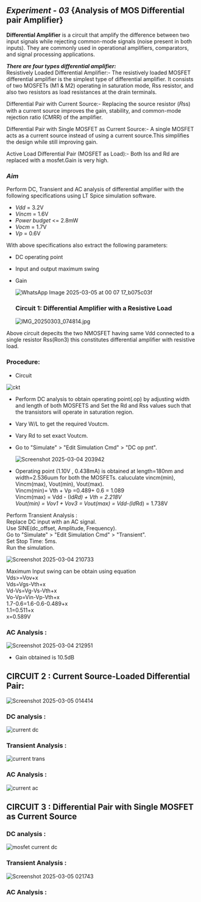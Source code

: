 ## *Experiment - 03* {Analysis of MOS Differential pair Amplifier}  
**Differential Amplifier** is a circuit that amplify the difference between two input signals while rejecting common-mode signals (noise present in both inputs). They are commonly used in operational amplifiers,   comparators, and signal processing applications.  

***There are four types differential amplifier:***   
 Resistively Loaded Differential Amplifier:- The resistively loaded MOSFET differential amplifier is the simplest type of differential amplifier. It consists of two MOSFETs (M1 & M2) operating in saturation mode, Rss resistor, and also two resistors as load resistances at the drain terminals.  
 
 Differential Pair with Current Source:- Replacing the source resistor (𝑅ss) with a current source improves the gain, stability, and common-mode rejection ratio (CMRR) of the amplifier.  

 Differential Pair with Single MOSFET as Current Source:- A single MOSFET acts as a current source instead of using a current source.This simplifies the design while still improving gain.  

Active Load Differential Pair (MOSFET as Load):- Both Iss and Rd are replaced with a mosfet.Gain is very high.  

### *Aim*
  Perform  DC, Transient and AC analysis of differential amplifier with the following specifications using LT Spice simulation software.     

- *Vdd* = 3.2V
- *Vincm* = 1.6V 
- *Power budget* <= 2.8mW 
- *Vocm* = 1.7V 
- *Vp* = 0.6V

With above specifications also extract the following parameters:
- DC operating point
- Input and output maximum swing
- Gain

  ![WhatsApp Image 2025-03-05 at 00 07 17_b075c03f](https://github.com/user-attachments/assets/24521ea2-13f6-4d45-a674-a3725ff690dd)

  ### Circuit 1: Differential Amplifier with a Resistive Load
  ![IMG_20250303_074814.jpg](https://github.com/user-attachments/assets/cfc32586-fcce-4aa7-b1e8-74ae135d6dd4)

Above circuit depecits the two NMOSFET having same Vdd connected to a single resistor Rss(Ron3) this constitutes differential amplifier with resistive load.  

### Procedure:
 
- Circuit

![ckt](https://github.com/user-attachments/assets/6d7fa9c5-12ba-43ba-a8b6-218cfa17a1da)


* Perform DC analysis to obtain operating point(.op) by adjusting width and length of both MOSFETS and Set the Rd and Rss values such that the transistors will operate in saturation region.
* Vary W/L to get the required Voutcm.  
* Vary Rd to set exact Voutcm.  
* Go to "Simulate" > "Edit Simulation Cmd" > "DC op pnt".
  
  ![Screenshot 2025-03-04 203942](https://github.com/user-attachments/assets/32f4794a-a87d-4656-864b-6d1f14ee01de)

- Operating point (1.10V , 0.438mA) is obtained at length=180nm and width=2.536uum for both the MOSFETs.
  caluculate vincm(min), Vincm(max), Vout(min), Vout(max).  
Vincm(min)= Vth + Vp =0.489+ 0.6 = 1.089  
Vincm(max) = Vdd - (Id*Rd) + Vth = 2.218V  
Vout(min) = Vov1 + Vov3 = 
Vout(max) = Vdd-(Id*Rd) = 1.738V  

Perform Transient Analysis :    
Replace DC input with an AC signal.  
Use SINE(dc_offset, Amplitude, Frequency).  
Go to "Simulate" > "Edit Simulation Cmd" > "Transient".  
Set Stop Time: 5ms.  
Run the simulation.  

 ![Screenshot 2025-03-04 210733](https://github.com/user-attachments/assets/a67474b3-9ab0-4f96-a407-d85b36247270)

  Maximum Input swing can be obtain using equation  
    Vds>=Vov+x  
    Vds=Vgs-Vth+x  
    Vd-Vs=Vg-Vs-Vth+x  
    Vo-Vp=Vin-Vp-Vth+x  
    1.7-0.6=1.6-0.6-0.489+x  
    1.1=0.511+x  
    x=0.589V

### AC Analysis :  

 ![Screenshot 2025-03-04 212951](https://github.com/user-attachments/assets/d277b655-0195-4459-b00a-c86808a76b91)
    
 - Gain obtained is 10.5dB  

## CIRCUIT 2 : Current Source-Loaded Differential Pair:  


![Screenshot 2025-03-05 014414](https://github.com/user-attachments/assets/0ffb09e3-ae0d-47cc-a789-e7da553c70b6)  

### DC analysis :  

![current dc](https://github.com/user-attachments/assets/93b7f3c9-d289-4b60-b051-e39028d19a5d)  

### Transient Analysis :  

![current trans](https://github.com/user-attachments/assets/94cbff78-75eb-4e24-a69c-69d2878484f2)  

### AC Analysis :  

![current ac](https://github.com/user-attachments/assets/fc497957-f5fe-418e-8a45-fef233d9f220)  


## CIRCUIT 3 : Differential Pair with Single MOSFET as Current Source  

### DC analysis :  

![mosfet current dc](https://github.com/user-attachments/assets/cc531f54-5f44-44c3-abe7-4c5e761e8d24)

### Transient Analysis :  

![Screenshot 2025-03-05 021743](https://github.com/user-attachments/assets/ad8ad54c-187d-4666-82dd-73c0cd1bc344)  

### AC Analysis :  

















   












 

 
 
 

